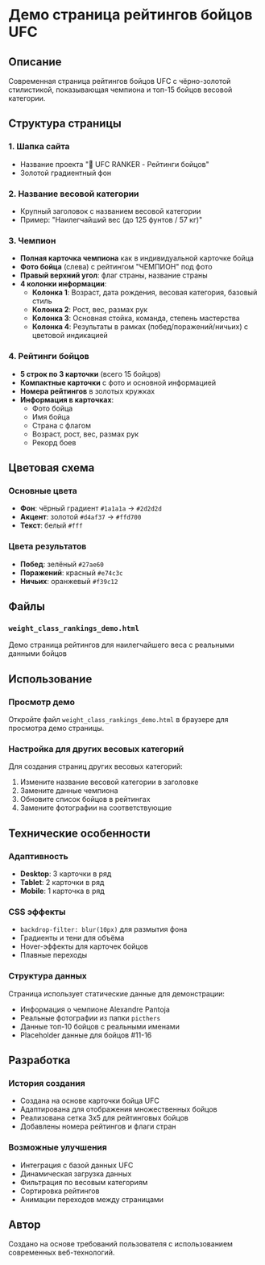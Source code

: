 # Демо страница рейтингов бойцов UFC

## Описание
Современная страница рейтингов бойцов UFC с чёрно-золотой стилистикой, показывающая чемпиона и топ-15 бойцов весовой категории.

## Структура страницы

### 1. Шапка сайта
- Название проекта "🥊 UFC RANKER - Рейтинги бойцов"
- Золотой градиентный фон

### 2. Название весовой категории
- Крупный заголовок с названием весовой категории
- Пример: "Наилегчайший вес (до 125 фунтов / 57 кг)"

### 3. Чемпион
- **Полная карточка чемпиона** как в индивидуальной карточке бойца
- **Фото бойца** (слева) с рейтингом "ЧЕМПИОН" под фото
- **Правый верхний угол**: флаг страны, название страны
- **4 колонки информации**:
  - **Колонка 1**: Возраст, дата рождения, весовая категория, базовый стиль
  - **Колонка 2**: Рост, вес, размах рук
  - **Колонка 3**: Основная стойка, команда, степень мастерства
  - **Колонка 4**: Результаты в рамках (побед/поражений/ничьих) с цветовой индикацией

### 4. Рейтинги бойцов
- **5 строк по 3 карточки** (всего 15 бойцов)
- **Компактные карточки** с фото и основной информацией
- **Номера рейтингов** в золотых кружках
- **Информация в карточках**:
  - Фото бойца
  - Имя бойца
  - Страна с флагом
  - Возраст, рост, вес, размах рук
  - Рекорд боев

## Цветовая схема

### Основные цвета
- **Фон**: чёрный градиент `#1a1a1a` → `#2d2d2d`
- **Акцент**: золотой `#d4af37` → `#ffd700`
- **Текст**: белый `#fff`

### Цвета результатов
- **Побед**: зелёный `#27ae60`
- **Поражений**: красный `#e74c3c`
- **Ничьих**: оранжевый `#f39c12`

## Файлы

### `weight_class_rankings_demo.html`
Демо страница рейтингов для наилегчайшего веса с реальными данными бойцов

## Использование

### Просмотр демо
Откройте файл `weight_class_rankings_demo.html` в браузере для просмотра демо страницы.

### Настройка для других весовых категорий
Для создания страниц других весовых категорий:
1. Измените название весовой категории в заголовке
2. Замените данные чемпиона
3. Обновите список бойцов в рейтингах
4. Замените фотографии на соответствующие

## Технические особенности

### Адаптивность
- **Desktop**: 3 карточки в ряд
- **Tablet**: 2 карточки в ряд  
- **Mobile**: 1 карточка в ряд

### CSS эффекты
- `backdrop-filter: blur(10px)` для размытия фона
- Градиенты и тени для объёма
- Hover-эффекты для карточек бойцов
- Плавные переходы

### Структура данных
Страница использует статические данные для демонстрации:
- Информация о чемпионе Alexandre Pantoja
- Реальные фотографии из папки `picthers`
- Данные топ-10 бойцов с реальными именами
- Placeholder данные для бойцов #11-16

## Разработка

### История создания
- Создана на основе карточки бойца UFC
- Адаптирована для отображения множественных бойцов
- Реализована сетка 3x5 для рейтинговых бойцов
- Добавлены номера рейтингов и флаги стран

### Возможные улучшения
- Интеграция с базой данных UFC
- Динамическая загрузка данных
- Фильтрация по весовым категориям
- Сортировка рейтингов
- Анимации переходов между страницами

## Автор
Создано на основе требований пользователя с использованием современных веб-технологий.







